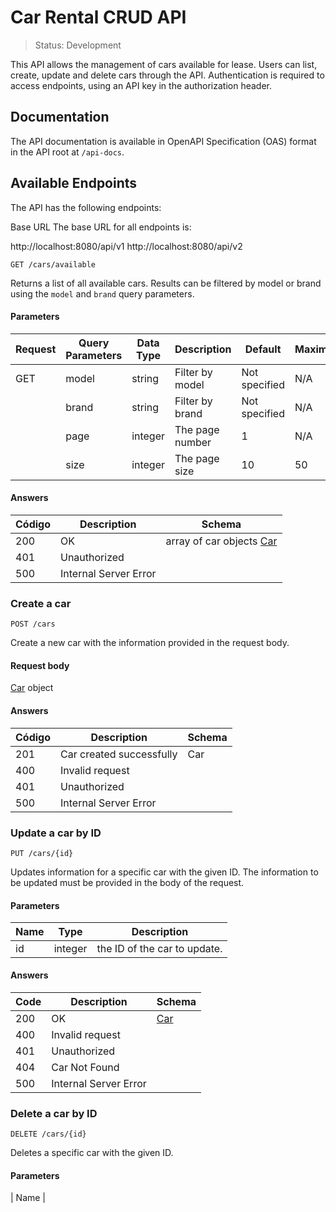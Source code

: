 <h1>Car Rental CRUD API</h1>

>Status: Development

<p>This API allows the management of cars available for lease. Users can list, create, update and delete cars through the API. Authentication is required to access endpoints, using an API key in the authorization header.</p>

<h2>Documentation</h2>
<p>The API documentation is available in OpenAPI Specification (OAS) format in the API root at <code>/api-docs</code>.</p>
<h2>Available Endpoints</h2>
<p>The API has the following endpoints:</p>

Base URL
The base URL for all endpoints is:

http://localhost:8080/api/v1
http://localhost:8080/api/v2

<p><code>GET /cars/available</code></p>
<p>Returns a list of all available cars. Results can be filtered by model or brand using the <code>model</code> and <code>brand</code> query parameters.</p>
<h4>Parameters</h4>
<table>
  <thead>
    <tr>
      <th>Request</th>
      <th>Query Parameters</th>
      <th>Data Type</th>
      <th>Description</th>
      <th>Default</th>
      <th>Maximum</th>
    </tr>
  </thead>
  <tbody>
    <tr>
      <td>GET</td>
      <td>model</td>
      <td>string</td>
      <td>Filter by model</td>
      <td>Not specified</td>
      <td>N/A</td>
    </tr>
    <tr>
      <td></td>
      <td>brand</td>
      <td>string</td>
      <td>Filter by brand</td>
      <td>Not specified</td>
      <td>N/A</td>
    </tr>
    <tr>
      <td></td>
      <td>page</td>
      <td>integer</td>
      <td>The page number</td>
      <td>1</td>
      <td>N/A</td>
    </tr>
    <tr>
      <td></td>
      <td>size</td>
      <td>integer</td>
      <td>The page size</td>
      <td>10</td>
      <td>50</td>
    </tr>
  </tbody>
</table>

<h4>Answers</h4>
<table><thead><tr><th>Código</th><th>Description</th><th>Schema</th></tr></thead><tbody><tr><td>200</td><td>OK</td><td>array of car objects <a href="#car" target="_new">Car</a></td></tr><tr><td>401</td><td>Unauthorized</td><td></td></tr><tr><td>500</td><td>Internal Server Error</td><td></td></tr></tbody></table>

<h3>Create a car</h3>
<p><code>POST /cars</code></p>
<p>Create a new car with the information provided in the request body.</p>
<h4>Request body</h4>
<p><a href="#car" target="_new">Car</a> object</p>
<h4>Answers</h4>

<table><thead><tr><th>Código</th><th>Description</th><th>Schema</th></tr></thead><tbody><tr><td>201</td><td>Car created successfully</td><td><a>Car</a></td></tr><tr><td>400</td><td>Invalid request</td><td></td></tr><tr><td>401</td><td>Unauthorized</td><td></td></tr><tr><td>500</td><td>Internal Server Error</td><td></td></tr></tbody></table>

<h3>Update a car by ID</h3>
<p><code>PUT /cars/{id}</code></p>
<p>Updates information for a specific car with the given ID. The information to be updated must be provided in the body of the request.</p>

<h4>Parameters</h4>
<table><thead><tr><th>Name</th><th>Type</th><th>Description</th></tr></thead><tbody><tr></tr><tr><td>id</td><td>integer</td> <td>the ID of the car to update.</td></tr></tbody></table>

<h4>Answers</h4>
<table><thead><tr><th>Code</th><th>Description</th><th>Schema</th></tr></thead><tbody><tr><td> 200</td><td>OK</td><td><a href="#car" target="_new">Car</a></td></tr><tr><td>400 </td><td>Invalid request</td><td></td></tr><tr><td>401</td><td>Unauthorized</td><td></td </tr><tr><td>404</td><td>Car Not Found</td><td></td></tr><tr><td>500</td><td >Internal Server Error</td><td></td></tr></tbody></table>

<h3>Delete a car by ID</h3>
<p><code>DELETE /cars/{id}</code></p>
<p>Deletes a specific car with the given ID.</p>
<h4>Parameters</h4>
<p>| Name |</p>


